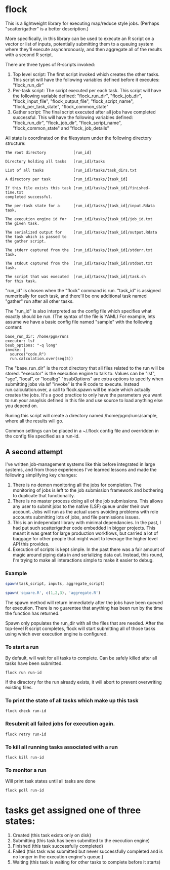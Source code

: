 # flock

This is a lightweight library for executing map/reduce style jobs.  (Perhaps "scatter/gather" is a better description.)

More specifically, in this library can be used to execute an R script on a vector or list of inputs, potentially submitting them to a queuing system where they'll execute asynchronously, and then 
aggregate all of the results with a second R script.

There are three types of R-scripts invoked:

1. Top level script: The first script invoked which creates the other tasks.   This script will have the following variables defined before it executes: "flock_run_dir"
2. Per-task script: The script executed per each task.  This script will have the following variable defined: "flock_run_dir", "flock_job_dir", "flock_input_file", 
"flock_output_file", "flock_script_name", "flock_per_task_state", "flock_common_state"
3. Gather script: The final script executed after all jobs have completed successful.  This will have the following variables defined: "flock_run_dir", "flock_job_dir", 
"flock_script_name", "flock_common_state" and "flock_job_details"

All state is coordinated on the filesystem under the following directory structure:

```
The root directory            [run_id]

Directory holding all tasks   [run_id]/tasks

List of all tasks             [run_id]/tasks/task_dirs.txt

A directory per task          [run_id]/tasks/[task_id]

If this file exists this task [run_id]/tasks/[task_id]/finished-time.txt 
completed successful.

The per-task state for a      [run_id]/tasks/[task_id]/input.Rdata       
task.

The execution engine id for   [run_id]/tasks/[task_id]/job_id.txt        
the given task.

The serialized output for     [run_id]/tasks/[task_id]/output.Rdata      
the task which is passed to
the gather script.

The stderr captured from the  [run_id]/tasks/[task_id]/stderr.txt        
task.

The stdout captured from the  [run_id]/tasks/[task_id]/stdout.txt  
task.

The script that was executed  [run_id]/tasks/[task_id]/task.sh
for this task.
```

"run_id" is chosen when the "flock" command is run.  "task_id" is assigned numerically for each task, and there'll be one additional task named "gather" run after all other tasks.

The "run_id" is also interpreted as the config file which specifies what exactly should be run.  (The syntax of the file is YAML)  For example, lets 
assume we have a basic config file named "sample" with the following content:
```
base_run_dir: /home/pgm/runs
executor: lsf
bsub_options: "-q long"
invoke: |
  source("code.R")
  run.calculation.over(seq(5))
```

The "base_run_dir" is the root directory that all files related to the run will be stored.
"executor" is the execution engine to talk to.  Values can be "lsf", "sge", "local", or "localbg"
"bsubOptions" are extra options to specify when submitting jobs via lsf
"invoke" is the R code to execute.  Instead run.calculation.over, a call to flock.spawn will be made which actually creates the jobs.  It's a good practice to only have the parameters you want to run your anaylsis defined in this file and use source to load anything else you depend on.

Runing this script will create a directory named /home/pgm/runs/sample, where all the results will go.

Common settings can be placed in a ~/.flock config file and overridden in the config file specified as a run-id.

## A second attempt

I've written job-management systems like this before integrated in large systems, and from those experiences I've learned lessons and made the following simplifying key changes:

1. There is no demon monitoring all the jobs for completion.   The monitoring of jobs is left to the job submission framework and bothering to duplicate that functionality.
2. There is no master process doing all of the job submissions.  This allows any user to submit jobs to the native (LSF) queue under their own account.  Jobs will run as the actual users avoiding problems with role accounts submitting lots of jobs, and file permissions issues.
3. This is an independant library with minimal dependancies.  In the past, I had put such scatter/gather code embedded in bigger projects.  This meant it was great for large production workflows, but carried a lot of baggage for other people that might want to leverage the higher level API this provides.
4. Execution of scripts is kept simple.   In the past there was a fair amount of magic around piping data in and serializing data out.  Instead, this round, I'm trying to make all interactions simple to make it easier to debug.

### Example

```R
spawn(task_script, inputs, aggregate_script)
```

```R
spawn('square.R', c(1,2,3), 'aggregate.R')
```

The spawn method will return immediately after the jobs have been queued for execution.  There is no guarentee that anything has been run by the time the function has returned.

Spawn only populates the run_dir with all the files that are needed.  After the top-level R script completes, flock will start submitting all of those tasks using which ever
execution engine is configured.

### To start a run
By default, will wait for all tasks to complete.  Can be safely killed after all tasks have been submitted.
```
flock run run-id
```

If the directory for the run already exists, it will abort to prevent overwriting existing files.

### To print the state of all tasks which make up this task
```
flock check run-id
```

### Resubmit all failed jobs for execution again.
```
flock retry run-id
```

### To kill all running tasks associated with a run
```
flock kill run-id
```

### To monitor a run
Will print task states until all tasks are done
```
flock poll run-id
```

# tasks get assigned one of three states: 
1. Created (this task exists only on disk)
2. Submitting (this task has been submitted to the execution engine)
3. Finished (this task successfully completed)
4. Failed (this task was submitted but never successfully completed and is no longer in the execution engine's queue.)
5. Waiting (this task is waiting for other tasks to complete before it starts)

